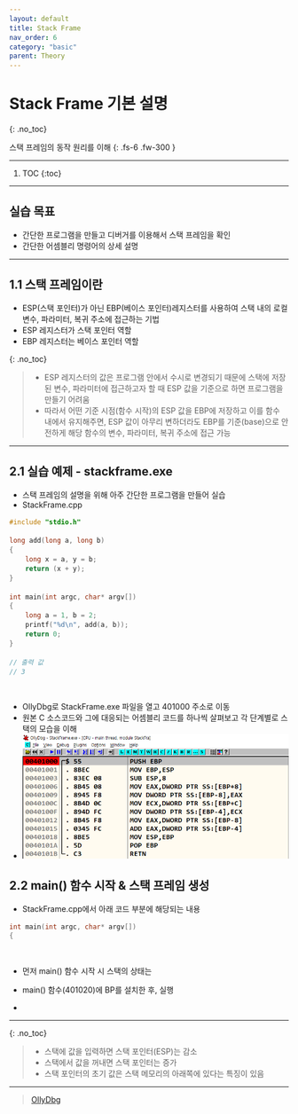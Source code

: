 ```yaml
---
layout: default
title: Stack Frame
nav_order: 6
category: "basic"
parent: Theory
---
```


# Stack Frame 기본 설명
{: .no_toc}

스택 프레임의 동작 원리를 이해
{: .fs-6 .fw-300 }

---

1. TOC
{:toc}

---

## 실습 목표
- 간단한 프로그램을 만들고 디버거를 이용해서 스택 프레임을 확인
- 간단한 어셈블리 명령어의 상세 설명

---

## 1.1 스택 프레임이란
- ESP(스택 포인터)가 아닌 EBP(베이스 포인터)레지스터를 사용하여 스택 내의 로컬 변수, 파라미터, 복귀 주소에 접근하는 기법
- ESP 레지스터가 스택 포인터 역할
- EBP 레지스터는 베이스 포인터 역할

{: .no_toc}
> - ESP 레지스터의 값은 프로그램 안에서 수시로 변경되기 때문에 스택에 저장된 변수, 파라미터에 접근하고자 할 때 ESP 값을 기준으로 하면 프로그램을 만들기 어려움
> - 따라서 어떤 기준 시점(함수 시작)의 ESP 값을 EBP에 저장하고 이를 함수 내에서 유지해주면, ESP 값이 아무리 변하더라도 EBP를 기준(base)으로 안전하게 해당 함수의 변수, 파라미터, 복귀 주소에 접근 가능

---

## 2.1 실습 예제 - stackframe.exe
- 스택 프레임의 설명을 위해 아주 간단한 프로그램을 만들어 실습
- StackFrame.cpp
```cpp
#include "stdio.h"

long add(long a, long b)
{
	long x = a, y = b;
	return (x + y);
}

int main(int argc, char* argv[])
{
	long a = 1, b = 2;
	printf("%d\n", add(a, b));
	return 0;
}

// 출력 값
// 3
```

<br>

- OllyDbg로 StackFrame.exe 파일을 열고 401000 주소로 이동
- 원본 C 소스코드와 그에 대응되는 어셈블리 코드를 하나씩 살펴보고 각 단계별로 스택의 모습을 이해
- ![](../../../assets/images/reversing/StackFrame/1.PNG)

## 2.2 main() 함수 시작 & 스택 프레임 생성
- StackFrame.cpp에서 아래 코드 부분에 해당되는 내용
```cpp
int main(int argc, char* argv[])
{
```

<br>

- 먼저 main() 함수 시작 시 스택의 상태는 

- main() 함수(401020)에 BP를 설치한 후, 실행
- 



---

{: .no_toc}
> - 스택에 값을 입력하면 스택 포인터(ESP)는 감소
> - 스택에서 값을 꺼내면 스택 포인터는 증가
> - 스택 포인터의 초기 값은 스택 메모리의 아래쪽에 있다는 특징이 있음


---

> [OllyDbg](https://www.ollydbg.de/)


